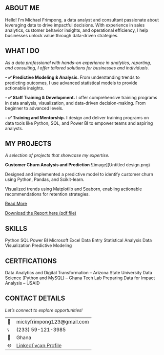 <!--Section 1: Introduce your self-->
## ABOUT ME

Hello! I'm Michael Frimpong, a data analyst and consultant passionate about leveraging data to drive impactful decisions. With experience in sales analytics, customer behavior insights, and operational efficiency, I help businesses unlock value through data-driven strategies.


<!--Mention your top/relevant skills here - core and soft skills-->
## WHAT I DO

*As a data professional with hands-on experience in analytics, reporting, and consulting, I offer tailored solutions for businesses and individuals.*

**- ✅ Predictive Modeling & Analysis.**
From understanding trends to predicting outcomes, I use advanced statistical models to provide actionable insights.

**- ✅ Staff Training & Development.**
I offer comprehensive training programs in data analysis, visualization, and data-driven decision-making. From beginner to advanced levels. 

**- ✅ Training and Mentorship.**
I design and deliver training programs on data tools like Python, SQL, and Power BI to empower teams and aspiring analysts.

<!--Section 2: List 3-4 key projects-->
## MY PROJECTS 

*A selection of projects that showcase my expertise.*

**Customer Churn Analysis and Prediction**
![image](Untitled design.png)

Designed and implemented a predictive model to identify customer churn using Python, Pandas, and Scikit-learn.

Visualized trends using Matplotlib and Seaborn, enabling actionable recommendations for retention strategies.

[Read More](https://github.com/mk-frimpong/Data-Analysis-/blob/main/Customer%20Churn%20Analysis.ipynb)


<a href="17 How to Present Data to Executives by Anietie Etuk.pdf">Download the Report here (pdf file)</a>

## SKILLS
Python                    SQL
Power BI                  Microsoft Excel          Data Entry
Statistical Analysis      Data Visualization       Predictive Modeling

## CERTFICATIONS
Data Analytics and Digital Transformation – Arizona State University
Data Science (Python and MySQL) – Ghana Tech Lab
Preparing Data for Impact Analysis – USAID

## CONTACT DETAILS

*Let’s connect to explore opportunities!*
<table>
  <tbody>
    <tr>
      <td>📧</td>
      <td><a href="mailto:mickyfrimpong123@gmail.com">mickyfrimpong123@gmail.com</a></td>
    </tr>
    <tr>
      <td>📞</td>
      <td>(233) 59-121-3985</td>
    </tr>
    <tr>
      <td>📍</td>
      <td>Ghana</td>
    </tr>
    <tr>
      <td>🌐</td>
      <td><a href="[https://linkedin.com/in/etukanietie](https://www.linkedin.com/in/frimpong-michael-334514237)">LinkedI`vcxn Profile</a></td>
    </tr>
  </tbody>
</table>
